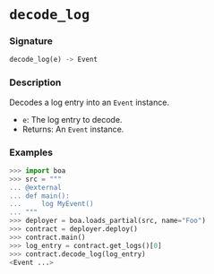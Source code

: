 # `decode_log`

### Signature

```python
decode_log(e) -> Event
```

### Description

Decodes a log entry into an `Event` instance.

- `e`: The log entry to decode.
- Returns: An `Event` instance.

### Examples

```python
>>> import boa
>>> src = """
... @external
... def main():
...     log MyEvent()
... """
>>> deployer = boa.loads_partial(src, name="Foo")
>>> contract = deployer.deploy()
>>> contract.main()
>>> log_entry = contract.get_logs()[0]
>>> contract.decode_log(log_entry)
<Event ...>
```
